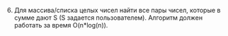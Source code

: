6. Для массива/списка целых чисел найти все пары чисел, которые в сумме дают S (S задается пользователем). Алгоритм должен работать за время O(n*log(n)).
